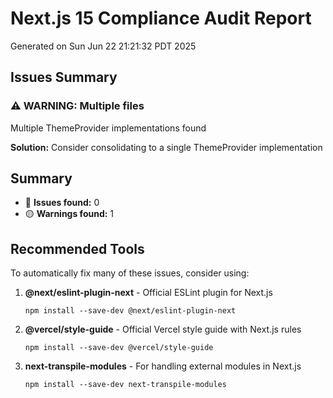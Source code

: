 # Next.js 15 Compliance Audit Report

Generated on Sun Jun 22 21:21:32 PDT 2025

## Issues Summary

### ⚠️ WARNING: Multiple files

Multiple ThemeProvider implementations found

**Solution:**
Consider consolidating to a single ThemeProvider implementation

## Summary

- 🔴 **Issues found:** 0
- 🟡 **Warnings found:** 1

## Recommended Tools

To automatically fix many of these issues, consider using:

1. **@next/eslint-plugin-next** - Official ESLint plugin for Next.js

   ```
   npm install --save-dev @next/eslint-plugin-next
   ```

2. **@vercel/style-guide** - Official Vercel style guide with Next.js rules

   ```
   npm install --save-dev @vercel/style-guide
   ```

3. **next-transpile-modules** - For handling external modules in Next.js
   ```
   npm install --save-dev next-transpile-modules
   ```

